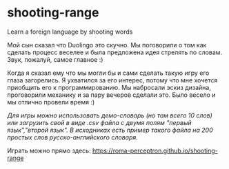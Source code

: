 # shooting-range
Learn a foreign language by shooting words

Мой сын сказал что Duolingo это скучно. Мы поговорили о том как сделать процесс веселее и была предложена идея стрелять по словам. Звук, пожалуй, самое главное :)

Когда я сказал ему что мы могли бы и сами сделать такую игру его глаза загорелись. Я ухватился за его интерес, потому что мне хочется приобщить его к программированию. Мы набросали эскиз дизайна, проговорили механику и за пару вечеров сделали это. Было весело и мы отлично провели время :)

*Для игры можно использовать демо-словарь (но там всего 10 слов) или загрузить свой в виде .csv файла с двумя полям "первый язык","второй язык". В исходниках есть пример такого файла на 200 простых слов русско-английского словаря.*

Играть можно прямо здесь: https://roma-perceptron.github.io/shooting-range
